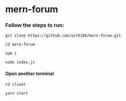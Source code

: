 # mern-forum

### Follow the steps to run:

```
git clone https://github.com/asr0104/mern-forum.git
```
```
cd mern-forum
```
```
npm i
```
```
node index.js
```
#### Open another terminal

```
cd client
```
```
yarn start
```

